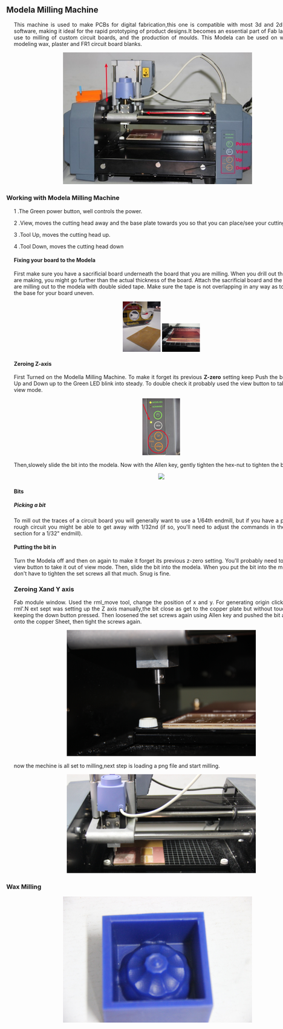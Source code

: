 <div style="width:800px;">

## Modela Milling Machine
<div align="justify" style="margin-left:2.5%" style="margin-right:3%">

This machine is used to make PCBs for digital fabrication,this one is compatible with most 3d and 2d authoring software, making it ideal for the rapid prototyping of product designs.It becomes an essential part of Fab lab as it can use to milling of custom circuit boards, and the production of moulds. This Modela can be used on wood, mdf, modeling wax, plaster and FR1 circuit board blanks.
</div>
<center><img src="img/modella_milling/m1.JPG" width="500"/></center>

### Working with Modela Milling Machine

<div align="justify" style="margin-left:2.5%" style="margin-right:3%">

1 .The Green power button, well controls the power.

2 .View, moves the cutting head away and the base plate towards you so that you can place/see your cutting surface.

3 .Tool Up, moves the cutting head up.

4 .Tool Down, moves the cutting head down

#### Fixing your board to the Modela

First make sure you have a sacrificial board underneath the board that you are milling. When you drill out the PCB you are making, you might go further than the actual thickness of the board. Attach the sacrificial board and the board you are milling out to the modela with double sided tape. Make sure the tape is not overlapping in any way as to not make the base for your board uneven. 
<center><img src="img/modella_milling/modela1.jpg" width="100"/> <img src="img/modella_milling/modela2.jpg" width="100"/></center>


#### Zeroing Z-axis

First Turned on the Modella Milling Machine. To make it forget its previous <b>Z-zero</b> setting keep Push the both Butten Up and Down up to the Green LED blink into steady. To double check it probably used the view button to take it out of view mode.

<center><img src="img/modella_milling/control.png" width="100"/></center>

Then,slowely slide the bit into the modela. Now with the Allen key, gently tighten the hex-nut to tighten the bit.

<center><img src="img/modella_milling/m3.JPG" width="500"/></center>

#### Bits

##### Picking a bit
To mill out the traces of a circuit board you will generally want to use a 1/64th endmill, but if you have a particularly rough circuit you might be able to get away with 1/32nd (if so, you'll need to adjust the commands in the previous section for a 1/32" endmill).

#### Putting the bit in
Turn the Modela off and then on again to make it forget its previous z-zero setting. You'll probably need to press the view button to take it out of view mode. Then, slide the bit into the modela. When you put the bit into the modela, you don't have to tighten the set screws all that much. Snug is fine. 

### Zeroing Xand Y axis

Fab module window. Used the rml_move tool, change the position of x and y. For generating origin click on 'make rml'.N ext sept was setting up the Z axis manually,the bit close as get to the copper plate but without touching it by keeping the down button pressed. Then loosened the set screws again using Allen key and pushed the bit all the way onto the copper Sheet, then tight the screws again.

<center><img src="img/modella_milling/m2.JPG" width="500"/></center>


now the mechine is all set to milling,next step is loading a png file and start milling.

<center><img src="img/modella_milling/m4.JPG" width="500"/></center>
</div>

### Wax Milling

<center><img src="img/mould_cast/2.JPG" width="500"/></center>


</div>